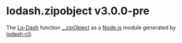 # lodash.zipobject v3.0.0-pre

The [Lo-Dash](https://lodash.com/) function [_.zipObject](http://lodash.com/docs#zipObject) as a [Node.js](http://nodejs.org/) module generated by [lodash-cli](https://www.npmjs.com/package/lodash-cli).
